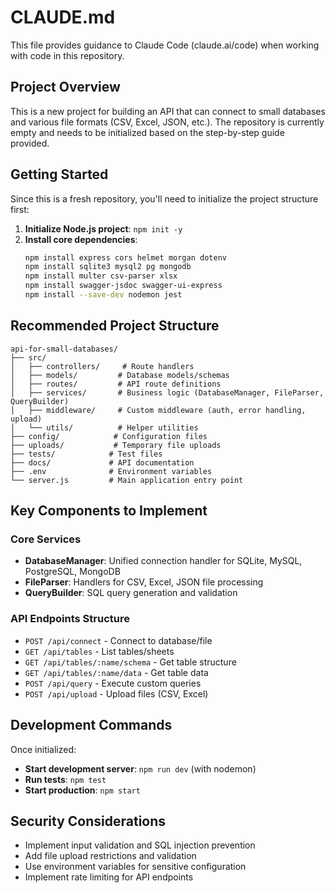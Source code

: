 # CLAUDE.md

This file provides guidance to Claude Code (claude.ai/code) when working with code in this repository.

## Project Overview

This is a new project for building an API that can connect to small databases and various file formats (CSV, Excel, JSON, etc.). The repository is currently empty and needs to be initialized based on the step-by-step guide provided.

## Getting Started

Since this is a fresh repository, you'll need to initialize the project structure first:

1. **Initialize Node.js project**: `npm init -y`
2. **Install core dependencies**: 
   ```bash
   npm install express cors helmet morgan dotenv
   npm install sqlite3 mysql2 pg mongodb
   npm install multer csv-parser xlsx
   npm install swagger-jsdoc swagger-ui-express
   npm install --save-dev nodemon jest
   ```

## Recommended Project Structure

```
api-for-small-databases/
├── src/
│   ├── controllers/     # Route handlers
│   ├── models/         # Database models/schemas
│   ├── routes/         # API route definitions
│   ├── services/       # Business logic (DatabaseManager, FileParser, QueryBuilder)
│   ├── middleware/     # Custom middleware (auth, error handling, upload)
│   └── utils/          # Helper utilities
├── config/            # Configuration files
├── uploads/           # Temporary file uploads
├── tests/            # Test files
├── docs/             # API documentation
├── .env              # Environment variables
└── server.js         # Main application entry point
```

## Key Components to Implement

### Core Services
- **DatabaseManager**: Unified connection handler for SQLite, MySQL, PostgreSQL, MongoDB
- **FileParser**: Handlers for CSV, Excel, JSON file processing
- **QueryBuilder**: SQL query generation and validation

### API Endpoints Structure
- `POST /api/connect` - Connect to database/file
- `GET /api/tables` - List tables/sheets
- `GET /api/tables/:name/schema` - Get table structure
- `GET /api/tables/:name/data` - Get table data
- `POST /api/query` - Execute custom queries
- `POST /api/upload` - Upload files (CSV, Excel)

## Development Commands

Once initialized:
- **Start development server**: `npm run dev` (with nodemon)
- **Run tests**: `npm test`
- **Start production**: `npm start`

## Security Considerations

- Implement input validation and SQL injection prevention
- Add file upload restrictions and validation
- Use environment variables for sensitive configuration
- Implement rate limiting for API endpoints